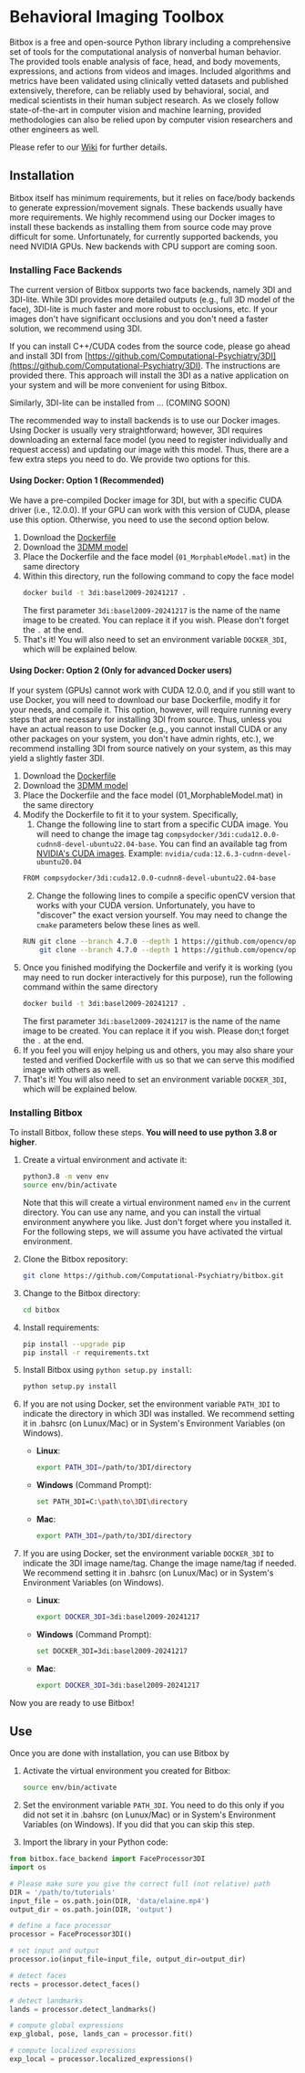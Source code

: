 # Behavioral Imaging Toolbox

Bitbox is a free and open-source Python library including a comprehensive set of tools for the computational analysis of nonverbal human behavior. The provided tools enable analysis of face, head, and body movements, expressions, and actions from videos and images. Included algorithms and metrics have been validated using clinically vetted datasets and published extensively, therefore, can be reliably used by behavioral, social, and medical scientists in their human subject research. As we closely follow state-of-the-art in computer vision and machine learning, provided methodologies can also be relied upon by computer vision researchers and other engineers as well.

Please refer to our [Wiki](https://github.com/Computational-Psychiatry/bitbox/wiki) for further details.

## Installation

Bitbox itself has minimum requirements, but it relies on face/body backends to generate expression/movement signals. These backends usually have more requirements. We highly recommend using our Docker images to install these backends as installing them from source code may prove difficult for some. Unfortunately, for currently supported backends, you need NVIDIA GPUs. New backends with CPU support are coming soon. 

### Installing Face Backends 

The current version of Bitbox supports two face backends, namely 3DI and 3DI-lite. While 3DI provides more detailed outputs (e.g., full 3D model of the face), 3DI-lite is much faster and more robust to occlusions, etc. If your images don't have significant occlusions and you don't need a faster solution, we recommend using 3DI.

If you can install C++/CUDA codes from the source code, please go ahead and install 3DI from [https://github.com/Computational-Psychiatry/3DI](https://github.com/Computational-Psychiatry/3DI). The instructions are provided there. This approach will install the 3DI as a native application on your system and will be more convenient for using Bitbox.

Similarly, 3DI-lite can be installed from ... (COMING SOON)

The recommended way to install backends is to use our Docker images. Using Docker is usually very straightforward; however, 3DI requires downloading an external face model (you need to register individually and request access) and updating our image with this model. Thus, there are a few extra steps you need to do. We provide two options for this.

#### Using Docker: Option 1 (Recommended)

We have a pre-compiled Docker image for 3DI, but with a specific CUDA driver (i.e., 12.0.0). If your GPU can work with this version of CUDA, please use this option. Otherwise, you need to use the second option below.

1. Download the [Dockerfile](https://raw.githubusercontent.com/Computational-Psychiatry/bitbox/refs/heads/main/docker/3DI/Dockerfile)
2. Download the [3DMM model](https://faces.dmi.unibas.ch/bfm/index.php?nav=1-2&id=downloads)
3. Place the Dockerfile and the face model (`01_MorphableModel.mat`) in the same directory
4. Within this directory, run the following command to copy the face model
    ```bash
    docker build -t 3di:basel2009-20241217 . 
    ```
    The first parameter `3di:basel2009-20241217` is the name of the name image to be created. You can replace it if you wish. Please don't forget the `.` at the end. 
5. That's it! You will also need to set an environment variable `DOCKER_3DI`, which will be explained below.

#### Using Docker: Option 2 (Only for advanced Docker users)

If your system (GPUs) cannot work with CUDA 12.0.0, and if you still want to use Docker, you will need to download our base Dockerfile, modify it for your needs, and compile it. This option, however, will require running every steps that are necessary for installing 3DI from source. Thus, unless you have an actual reason to use Docker (e.g., you cannot install CUDA or any other packages on your system, you don't have admin rights, etc.), we recommend installing 3DI from source natively on your system, as this may yield a slightly faster 3DI. 

1. Download the [Dockerfile](https://raw.githubusercontent.com/Computational-Psychiatry/bitbox/refs/heads/main/docker/3DI_base/Dockerfile)
2. Download the [3DMM model](https://faces.dmi.unibas.ch/bfm/index.php?nav=1-2&id=downloads)
3. Place the Dockerfile and the face model (01_MorphableModel.mat) in the same directory
4. Modify the Dockerfile to fit it to your system. Specifically,
    1. Change the following line to start from a specific CUDA image. You will need to change the image tag `compsydocker/3di:cuda12.0.0-cudnn8-devel-ubuntu22.04-base`. You can find an available tag from [NVIDIA's CUDA images](https://hub.docker.com/r/nvidia/cuda/tags). Example: `nvidia/cuda:12.6.3-cudnn-devel-ubuntu20.04`
    ```bash
    FROM compsydocker/3di:cuda12.0.0-cudnn8-devel-ubuntu22.04-base
    ```
    2. Change the following lines to compile a specific openCV version that works with your CUDA version. Unfortunately, you have to "discover" the exact version yourself. You may need to change the `cmake` parameters below these lines as well.
    ```bash
    RUN git clone --branch 4.7.0 --depth 1 https://github.com/opencv/opencv.git && \
        git clone --branch 4.7.0 --depth 1 https://github.com/opencv/opencv_contrib.git && \
    ```
5. Once you finished modifying the Dockerfile and verify it is working (you may need to run docker interactively for this purpose), run the following command within the same directory
    ```bash
    docker build -t 3di:basel2009-20241217 . 
    ```
    The first parameter `3di:basel2009-20241217` is the name of the name image to be created. You can replace it if you wish. Please don;t forget the `.` at the end.
6. If you feel you will enjoy helping us and others, you may also share your tested and verified Dockerfile with us so that we can serve this modified image with others as well.
7. That's it! You will also need to set an environment variable `DOCKER_3DI`, which will be explained below.

### Installing Bitbox
To install Bitbox, follow these steps. **You will need to use python 3.8 or higher**. 

1. Create a virtual environment and activate it:
    ```bash
    python3.8 -m venv env
    source env/bin/activate
    ```
    Note that this will create a virtual environment named `env` in the current directory. You can use any name, and you can install the virtual environment anywhere you like. Just don't forget where you installed it. For the following steps, we will assume you have activated the virtual environment.

2. Clone the Bitbox repository:
    ```bash
    git clone https://github.com/Computational-Psychiatry/bitbox.git
    ```

3. Change to the Bitbox directory:
    ```bash
    cd bitbox
    ```

4. Install requirements:
    ```bash
    pip install --upgrade pip
    pip install -r requirements.txt
    ```

5. Install Bitbox using `python setup.py install`:
    ```bash
    python setup.py install
    ```

6. If you are not using Docker, set the environment variable `PATH_3DI` to indicate the directory in which 3DI was installed. We recommend setting it in .bahsrc (on Lunux/Mac) or in System's Environment Variables (on Windows).

    - **Linux**:
      ```bash
      export PATH_3DI=/path/to/3DI/directory
      ```

    - **Windows** (Command Prompt):
      ```bash
      set PATH_3DI=C:\path\to\3DI\directory
      ```

    - **Mac**:
      ```bash
      export PATH_3DI=/path/to/3DI/directory
      ```

7. If you are using Docker, set the environment variable `DOCKER_3DI` to indicate the 3DI image name/tag. Change the image name/tag if needed. We recommend setting it in .bahsrc (on Lunux/Mac) or in System's Environment Variables (on Windows).

    - **Linux**:
      ```bash
      export DOCKER_3DI=3di:basel2009-20241217
      ```

    - **Windows** (Command Prompt):
      ```bash
      set DOCKER_3DI=3di:basel2009-20241217
      ```

    - **Mac**:
      ```bash
      export DOCKER_3DI=3di:basel2009-20241217
      ```

Now you are ready to use Bitbox!

## Use

Once you are done with installation, you can use Bitbox by

1. Activate the virtual environment you created for Bitbox:
    ```bash
    source env/bin/activate
    ```
2. Set the environment variable `PATH_3DI`. You need to do this only if you did not set it in .bahsrc (on Lunux/Mac) or in System's Environment Variables (on Windows). If you did that you can skip this step.

3. Import the library in your Python code:
 ```python
from bitbox.face_backend import FaceProcessor3DI
import os

# Please make sure you give the correct full (not relative) path
DIR = '/path/to/tutorials'
input_file = os.path.join(DIR, 'data/elaine.mp4') 
output_dir = os.path.join(DIR, 'output')

# define a face processor
processor = FaceProcessor3DI()

# set input and output
processor.io(input_file=input_file, output_dir=output_dir)

# detect faces
rects = processor.detect_faces()

# detect landmarks
lands = processor.detect_landmarks()

# compute global expressions
exp_global, pose, lands_can = processor.fit()

# compute localized expressions
exp_local = processor.localized_expressions()
 ```

